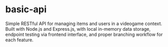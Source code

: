 # basic-api
Simple RESTful API for managing items and users in a videogame context. Built with Node.js and Express.js, with local in-memory data storage, endpoint testing via frontend interface, and proper branching workflow for each feature.
